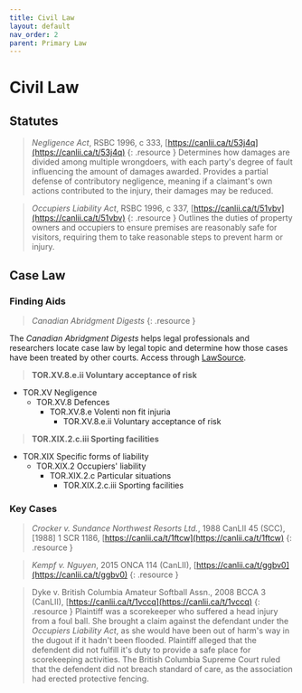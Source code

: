 ```yaml
---
title: Civil Law
layout: default
nav_order: 2
parent: Primary Law
---
```

# Civil Law
## Statutes
> *Negligence Act*, RSBC 1996, c 333, [https://canlii.ca/t/53j4q](https://canlii.ca/t/53j4q)
{: .resource }
Determines how damages are divided among multiple wrongdoers, with each party's degree of fault influencing the amount of damages awarded. Provides a partial defense of contributory negligence, meaning if a claimant's own actions contributed to the injury, their damages may be reduced. 

> *Occupiers Liability Act*, RSBC 1996, c 337, [https://canlii.ca/t/51vbv](https://canlii.ca/t/51vbv)
{: .resource }
Outlines the duties of property owners and occupiers to ensure premises are reasonably safe for visitors, requiring them to take reasonable steps to prevent harm or injury. 

## Case Law

### Finding Aids

> *Canadian Abridgment Digests*
{: .resource }

The *Canadian Abridgment Digests* helps legal professionals and researchers locate case law by legal topic and determine how those cases have been treated by other courts. Access through [LawSource](https://resources.library.ubc.ca/page.php?details=lawsource&id=2653). 

> **TOR.XV.8.e.ii Voluntary acceptance of risk**
- TOR.XV Negligence 
    - TOR.XV.8 Defences 
        - TOR.XV.8.e Volenti non fit injuria 
            - TOR.XV.8.e.ii Voluntary acceptance of risk 

> **TOR.XIX.2.c.iii Sporting facilities**
- TOR.XIX Specific forms of liability
    - TOR.XIX.2 Occupiers' liability
        - TOR.XIX.2.c Particular situations
            - TOR.XIX.2.c.iii Sporting facilities

### Key Cases

>*Crocker v. Sundance Northwest Resorts Ltd.*, 1988 CanLII 45 (SCC), [1988] 1 SCR 1186, [https://canlii.ca/t/1ftcw](https://canlii.ca/t/1ftcw)
{: .resource }

> *Kempf v. Nguyen*, 2015 ONCA 114 (CanLII), [https://canlii.ca/t/ggbv0](https://canlii.ca/t/ggbv0)
{: .resource }

> Dyke v. British Columbia Amateur Softball Assn., 2008 BCCA 3 (CanLII), [https://canlii.ca/t/1vccq](https://canlii.ca/t/1vccq)
{: .resource }
Plaintiff was a scorekeeper who suffered a head injury from a foul ball. She brought a claim against the defendant under the *Occupiers Liability Act*, as she would have been out of harm's way in the dugout if it hadn't been flooded. Plaintiff alleged that the defendent did not fulfill it's duty to provide a safe place for scorekeeping activities. The British Columbia Supreme Court ruled that the defendent did not breach standard of care, as the association had erected protective fencing. 
